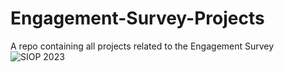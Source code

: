 # Engagement-Survey-Projects
A repo containing all projects related to the Engagement Survey
![SIOP 2023](https://github.com/heyimMIKE123/Engagement-Survey-Projects/tree/main/Images/siop_2023_poster.jpg)

